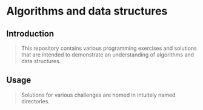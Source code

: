# Algorithms and data structures

## Introduction

> This repository contains various programming exercises and solutions that are intended to demonstrate an understanding of algorithms and data structures.  

## Usage

> Solutions for various challenges are homed in intuitely named directories.
